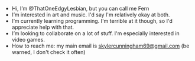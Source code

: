 - Hi, I’m @ThatOneEdgyLesbian, but you can call me Fern
- I’m interested in art and music. I'd say I'm relatively okay at both.
- I’m currently learning programming. I'm terrible at it though, so I'd appreciate help with that.
- I’m looking to collaborate on a lot of stuff. I'm especially interested in video games.
- How to reach me: my main email is skylercunningham69@gmail.com (be warned, I don't check it often)
